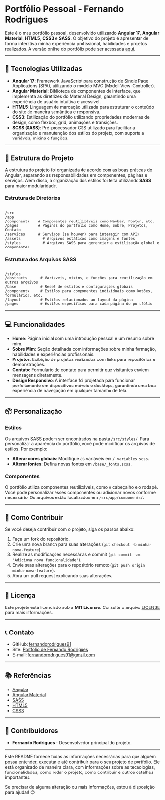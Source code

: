 # Portfólio Pessoal - Fernando Rodrigues

Este é o meu portfólio pessoal, desenvolvido utilizando **Angular 17**, **Angular Material**, **HTML5**, **CSS3** e **SASS**. O objetivo do projeto é apresentar de forma interativa minha experiência profissional, habilidades e projetos realizados. A versão online do portfólio pode ser acessada [aqui](https://fernandorodrigues91.github.io/portfolio/).

---

## 🚀 Tecnologias Utilizadas

- **Angular 17**: Framework JavaScript para construção de Single Page Applications (SPA), utilizando o modelo MVC (Model-View-Controller).
- **Angular Material**: Biblioteca de componentes de interface, que implementa as diretrizes do Material Design, garantindo uma experiência de usuário intuitiva e acessível.
- **HTML5**: Linguagem de marcação utilizada para estruturar o conteúdo do site de maneira semântica e responsiva.
- **CSS3**: Estilização do portfólio utilizando propriedades modernas de design, como flexbox, grid, animações e transições.
- **SCSS (SASS)**: Pré-processador CSS utilizado para facilitar a organização e manutenção dos estilos do projeto, com suporte a variáveis, mixins e funções.


---

## 📐 Estrutura do Projeto

A estrutura do projeto foi organizada de acordo com as boas práticas do Angular, separando as responsabilidades em componentes, páginas e serviços. Além disso, a organização dos estilos foi feita utilizando **SASS** para maior modularidade.

### Estrutura de Diretórios

```

/src
/app
/components    # Componentes reutilizáveis como Navbar, Footer, etc.
/pages         # Páginas do portfólio como Home, Sobre, Projetos, Contato
/services      # Serviços (se houver) para interagir com APIs
/assets          # Arquivos estáticos como imagens e fontes
/styles          # Arquivos SASS para gerenciar a estilização global e componentes

```

### Estrutura dos Arquivos SASS

```

/styles
/abstracts      # Variáveis, mixins, e funções para reutilização em outros arquivos
/base           # Reset de estilos e configurações globais
/components     # Estilos para componentes individuais como botões, formulários, etc.
/layout         # Estilos relacionados ao layout da página
/pages          # Estilos específicos para cada página do portfólio

````

---

## 💻 Funcionalidades

- **Home**: Página inicial com uma introdução pessoal e um resumo sobre mim.
- **Sobre Mim**: Seção detalhada com informações sobre minha formação, habilidades e experiências profissionais.
- **Projetos**: Exibição de projetos realizados com links para repositórios e demonstrações.
- **Contato**: Formulário de contato para permitir que visitantes enviem mensagens diretamente.
- **Design Responsivo**: A interface foi projetada para funcionar perfeitamente em dispositivos móveis e desktops, garantindo uma boa experiência de navegação em qualquer tamanho de tela.

---

## 📦 Personalização

### Estilos

Os arquivos SASS podem ser encontrados na pasta `/src/styles/`. Para personalizar a aparência do portfólio, você pode modificar os arquivos de estilos. Por exemplo:

* **Alterar cores globais**: Modifique as variáveis em `/_variables.scss`.
* **Alterar fontes**: Defina novas fontes em `/base/_fonts.scss`.

### Componentes

O portfólio utiliza componentes reutilizáveis, como o cabeçalho e o rodapé. Você pode personalizar esses componentes ou adicionar novos conforme necessário. Os arquivos estão localizados em `/src/app/components/`.

---

## 🤝 Como Contribuir

Se você deseja contribuir com o projeto, siga os passos abaixo:

1. Faça um fork do repositório.
2. Crie uma nova branch para suas alterações (`git checkout -b minha-nova-feature`).
3. Realize as modificações necessárias e commit (`git commit -am 'Adiciona nova funcionalidade'`).
4. Envie suas alterações para o repositório remoto (`git push origin minha-nova-feature`).
5. Abra um pull request explicando suas alterações.

---

## 📜 Licença

Este projeto está licenciado sob a **MIT License**. Consulte o arquivo [LICENSE](LICENSE) para mais informações.

---

## 📞 Contato

* GitHub: [fernandorodrigues91](https://github.com/fernandorodrigues91)
* Site: [Portfolio de Fernando Rodrigues](https://fernandorodrigues91.github.io/portfolio/)
* E-mail: [fernandorodrigues91@gmail.com](mailto:fernandorodrigues91@gmail.com)

---

## 📚 Referências

* [Angular](https://angular.io/)
* [Angular Material](https://material.angular.io/)
* [SASS](https://sass-lang.com/)
* [HTML5](https://developer.mozilla.org/pt-BR/docs/Web/HTML)
* [CSS3](https://developer.mozilla.org/pt-BR/docs/Web/CSS)

---

## 🎨 Contribuidores

* **Fernando Rodrigues** - Desenvolvedor principal do projeto.

---

Este README fornece todas as informações necessárias para que alguém possa entender, executar e até contribuir para o seu projeto de portfólio. Ele está organizado de maneira clara, com informações sobre as tecnologias, funcionalidades, como rodar o projeto, como contribuir e outros detalhes importantes.

Se precisar de alguma alteração ou mais informações, estou à disposição para ajudar! 😊

